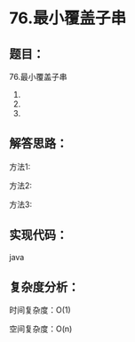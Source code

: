 # 76.最小覆盖子串



## 题目：

76.最小覆盖子串

1.

2.

3.

## 解答思路：

方法1:

方法2:

方法3:

## 实现代码：

java

## 复杂度分析：

时间复杂度：O(1)

空间复杂度：O(n)



